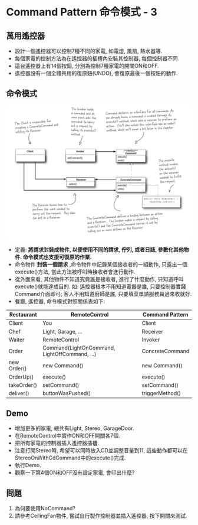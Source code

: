 # Command Pattern 命令模式 - 3

## 萬用遙控器
* 設計一個遙控器可以控制7種不同的家電, 如電燈, 風扇, 熱水器等.
* 每個家電的控制方法為在遙控器的插槽內安裝其控制器, 每個控制器不同.
* 這台遙控器上有14個按鈕, 分別為控制7種家電的開關ON和OFF.
* 遙控器設有一個全體共用的復原鈕(UNDO), 會復原最後一個按鈕的動作.

## 命令模式

![Alt text](../resource/command.png "Command Pattern Class Graph")

* 定義: __將請求封裝成物件, 以便使用不同的請求, 佇列, 或者日誌, 參數化其他物件. 命令模式也支援可復原的作業.__
* 命令物件 __封裝一個請求__ ,命令物件中記錄某個接收者的一組動作, 只露出一個execute()方法, 當此方法被呼叫時接收者會進行動作.
* 從外面來看, 其他物件不知道究竟誰是接收者, 進行了什麼動作, 只知道呼叫execute()就能達成目的. 如: 遙控器根本不用知道電器是誰, 只要控制器實踐Command介面即可; 客人不用知道廚師是誰, 只要填菜單請服務員過來收就好.
* 餐廳, 遙控器, 命令模式對照關係表如下:

Restaurant|RemoteControl|Command Pattern
--|--|--
Client|You|Client
Chef|Light, Garage, ...|Receiver
Waiter|RemoteControl|Invoker
Order|Command(LightOnCommand, LightOffCommand, ...)|ConcreteCommand
new Order()|new Command()|new Command()
OrderUp()|execute()|execute()
takeOrder()|setCommand()|setCommand()
deliver()|buttonWasPushed()|triggerMethod()

## Demo
* 增加更多的家電, 總共有Light, Stereo, GarageDoor.
* 在RemoteControl中實作ON和OFF開關各7個.
* 把所有家電的控制器插入遙控器插槽.
* 注意打開Stereo時, 希望可以同時放入CD並調整音量到11, 這些動作都可以在StereoOnWithCdCommand中的execute()完成.
* 執行Demo.
* 觀察一下第4個ON和OFF沒有設定家電, 會印出什麼? 

## 問題
1. 為何要使用NoCommand?
1. 請參考CeilingFan物件, 嘗試自行製作控制器並插入遙控器, 按下開關來測試.